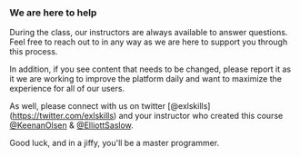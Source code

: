 ### We are here to help

During the class, our instructors are always available to answer questions. Feel free to reach out to in any way as we are here to support you through this process.


In addition, if you see content that needs to be changed, please report it as it we are working to improve the platform daily and want to maximize the experience for all of our users.

As well, please connect with us on twitter [@exlskills] (https://twitter.com/exlskills) and your instructor who created this course [@KeenanOlsen](https://twitter.com/KeenanOlsen) & [@ElliottSaslow](https://twitter.com/ElliottSaslow).

Good luck, and in a jiffy, you'll be a master programmer.

